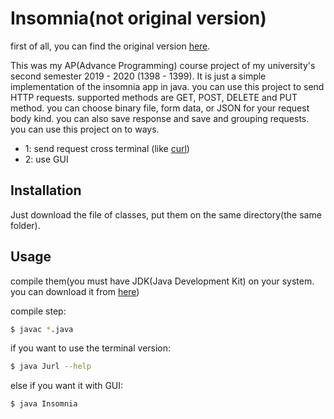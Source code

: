 # Insomnia(not original version)

first of all, you can find the original version [here](https://insomnia.rest).


This was my AP(Advance Programming) course project of my university's second semester 2019 - 2020 (1398 - 1399). It is just a simple implementation of the insomnia app in java. you can use this project to send HTTP requests. supported methods are GET, POST, DELETE and PUT method. you can choose binary file, form data, or JSON for your request body kind. you can also save response and save and grouping requests.<br />
you can use this project on to ways. 
* 1: send request cross terminal (like [curl](https://curl.haxx.se))
* 2: use GUI 



## Installation

Just download the file of classes, put them on the same directory(the same folder).



## Usage

compile them(you must have JDK(Java Development Kit) on your system. you can download it from [here](https://www.oracle.com/java/technologies/javase-jdk13-downloads.html)) 


compile step:
```bash
$ javac *.java
```


if you want to use the terminal version:
```bash
$ java Jurl --help
```

else if you want it with GUI:
```bash
$ java Insomnia
```

